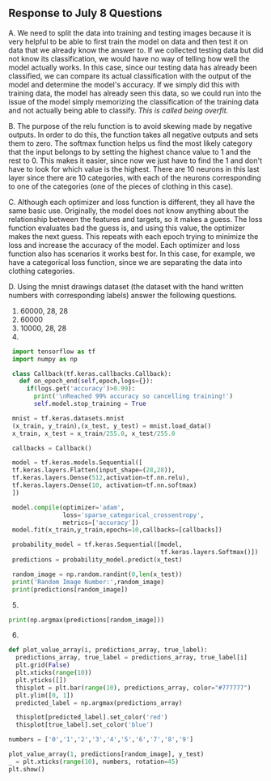 ## Response to July 8 Questions

A. We need to split the data into training and testing images because it is very helpful
to be able to first train the model on data and then test it on data that we already know
the answer to. If we collected testing data but did not know its classification, we would
have no way of telling how well the model actually works. In this case, since our testing
data has already been classified, we can compare its actual classification with the
output of the model and determine the model's accuracy. If we simply did this with 
training data, the model has already seen this data, so we could run into the issue of 
the model simply memorizing the classification of the training data and not actually being
able to classify. *This is called being overfit.*

B. The purpose of the relu function is to avoid skewing made by negative outputs. In 
order to do this, the function takes all negative outputs and sets them to zero. The softmax
function helps us find the most likely category that the input belongs to by setting the
highest chance value to 1 and the rest to 0. This makes it easier, since now we just have
to find the 1 and don't have to look for which value is the highest. There are 10 neurons
in this last layer since there are 10 categories, with each of the neurons corresponding to 
one of the categories (one of the pieces of clothing in this case).

C. Although each optimizer and loss function is different, they all have the same basic
use. Originally, the model does not know anything about the relationship between the features
and targets, so it makes a guess. The loss function evaluates bad the guess is, and using
this value, the optimizer makes the next guess. This repeats with each epoch trying to 
minimize the loss and increase the accuracy of the model. Each optimizer and loss function 
also has scenarios it works best for. In this case, for example, we have a categorical loss
function, since we are separating the data into clothing categories.

D. Using the mnist drawings dataset (the dataset with the hand written numbers with
corresponding labels) answer the following questions.
  1. 60000, 28, 28
  2. 60000
  3. 10000, 28, 28
  4.   
 ```python
  import tensorflow as tf
  import numpy as np

  class Callback(tf.keras.callbacks.Callback):
    def on_epoch_end(self,epoch,logs={}):
      if(logs.get('accuracy')>0.99):
        print('\nReached 99% accuracy so cancelling training!')
        self.model.stop_training = True

  mnist = tf.keras.datasets.mnist
  (x_train, y_train),(x_test, y_test) = mnist.load_data()
  x_train, x_test = x_train/255.0, x_test/255.0

  callbacks = Callback()

  model = tf.keras.models.Sequential([
  tf.keras.layers.Flatten(input_shape=(28,28)),
  tf.keras.layers.Dense(512,activation=tf.nn.relu),
  tf.keras.layers.Dense(10, activation=tf.nn.softmax)
  ])

  model.compile(optimizer='adam',
                loss='sparse_categorical_crossentropy',
                metrics=['accuracy'])
  model.fit(x_train,y_train,epochs=10,callbacks=[callbacks])

  probability_model = tf.keras.Sequential([model,
                                           tf.keras.layers.Softmax()])
  predictions = probability_model.predict(x_test)

  random_image = np.random.randint(0,len(x_test))
  print('Random Image Number:',random_image)
  print(predictions[random_image])
  ```
  5.   
  ```python
  print(np.argmax(predictions[random_image]))
  ```
  6.   
  ```python
  def plot_value_array(i, predictions_array, true_label):
    predictions_array, true_label = predictions_array, true_label[i]
    plt.grid(False)
    plt.xticks(range(10))
    plt.yticks([])
    thisplot = plt.bar(range(10), predictions_array, color="#777777")
    plt.ylim([0, 1])
    predicted_label = np.argmax(predictions_array)

    thisplot[predicted_label].set_color('red')
    thisplot[true_label].set_color('blue')

  numbers = ['0','1','2','3','4','5','6','7','8','9']

  plot_value_array(1, predictions[random_image], y_test)
  _ = plt.xticks(range(10), numbers, rotation=45)
  plt.show()
  ```
